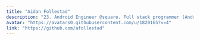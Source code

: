 ```yaml
---
title: "Aidan Follestad"
description: "23. Android Engineer @square. Full stack programmer (Android, web, backend). Motorcycle rider. Gamer. Rock/metal music."
avatar: "https://avatars0.githubusercontent.com/u/1820165?v=4"
link: "https://github.com/afollestad"
---
```

